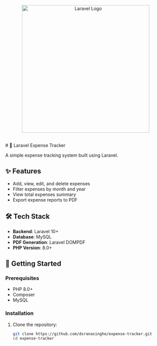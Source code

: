 <p align="center"><a href="https://laravel.com" target="_blank"><img src="https://raw.githubusercontent.com/laravel/art/master/logo-lockup/5%20SVG/2%20CMYK/1%20Full%20Color/laravel-logolockup-cmyk-red.svg" width="400" alt="Laravel Logo"></a></p>

<br> 
# 💸 Laravel Expense Tracker

A simple expense tracking system built using Laravel.

## ✨ Features

- Add, view, edit, and delete expenses
- Filter expenses by month and year
- View total expenses summary
- Export expense reports to PDF

## 🛠 Tech Stack

- **Backend**: Laravel 10+
- **Database**: MySQL
- **PDF Generation**: Laravel DOMPDF
- **PHP Version**: 8.0+

## 🚀 Getting Started

### Prerequisites
- PHP 8.0+
- Composer
- MySQL

### Installation

1. Clone the repository:
   ```bash
   git clone https://github.com/dsranasinghe/expense-tracker.git
   cd expense-tracker
